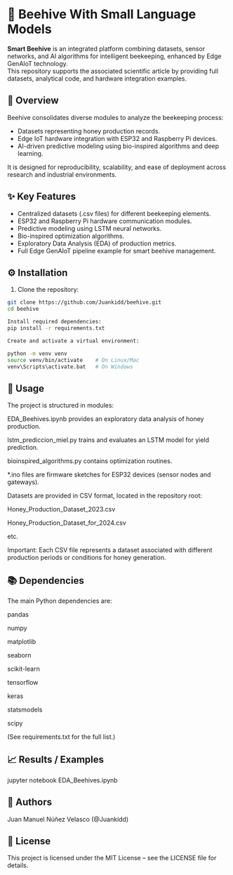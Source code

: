 # 🐝 Beehive With Small Language Models

**Smart Beehive** is an integrated platform combining datasets, sensor networks, and AI algorithms for intelligent beekeeping, enhanced by Edge GenAIoT technology.  
This repository supports the associated scientific article by providing full datasets, analytical code, and hardware integration examples.

## 📖 Overview

Beehive consolidates diverse modules to analyze the beekeeping process:
- Datasets representing honey production records.
- Edge IoT hardware integration with ESP32 and Raspberry Pi devices.
- AI-driven predictive modeling using bio-inspired algorithms and deep learning.

It is designed for reproducibility, scalability, and ease of deployment across research and industrial environments.

## ✨ Key Features

- Centralized datasets (.csv files) for different beekeeping elements.
- ESP32 and Raspberry Pi hardware communication modules.
- Predictive modeling using LSTM neural networks.
- Bio-inspired optimization algorithms.
- Exploratory Data Analysis (EDA) of production metrics.
- Full Edge GenAIoT pipeline example for smart beehive management.

## ⚙️ Installation

1. Clone the repository:

```bash
git clone https://github.com/Juankidd/beehive.git
cd beehive

Install required dependencies:
pip install -r requirements.txt

Create and activate a virtual environment:

python -m venv venv
source venv/bin/activate    # On Linux/Mac
venv\Scripts\activate.bat   # On Windows
```

## 🚀 Usage
The project is structured in modules:

EDA_Beehives.ipynb provides an exploratory data analysis of honey production.

lstm_prediccion_miel.py trains and evaluates an LSTM model for yield prediction.

bioinspired_algorithms.py contains optimization routines.

*.ino files are firmware sketches for ESP32 devices (sensor nodes and gateways).

Datasets are provided in CSV format, located in the repository root:

Honey_Production_Dataset_2023.csv

Honey_Production_Dataset_for_2024.csv

etc.

Important:
Each CSV file represents a dataset associated with different production periods or conditions for honey generation.


## 📚 Dependencies
The main Python dependencies are:

pandas

numpy

matplotlib

seaborn

scikit-learn

tensorflow

keras

statsmodels

scipy

(See requirements.txt for the full list.)

## 📈 Results / Examples

jupyter notebook EDA_Beehives.ipynb

## 👥 Authors
Juan Manuel Núñez Velasco (@Juankidd)

## 📄 License
This project is licensed under the MIT License – see the LICENSE file for details.


